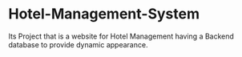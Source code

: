 # Hotel-Management-System
Its Project that is a website for Hotel Management having a Backend database to provide dynamic appearance.

